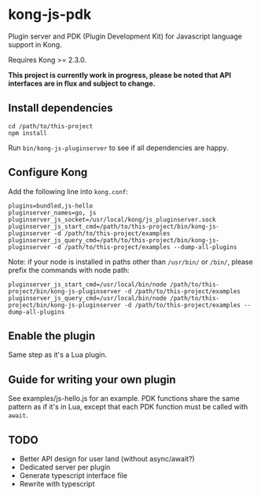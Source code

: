 # kong-js-pdk

Plugin server and PDK (Plugin Development Kit) for Javascript language support in Kong.

Requires Kong >= 2.3.0.

**This project is currently work in progress, please be noted that API interfaces
are in flux and subject to change.**

## Install dependencies

```
cd /path/to/this-project
npm install
```

Run `bin/kong-js-pluginserver` to see if all dependencies are happy.

## Configure Kong

Add the following line into `kong.conf`:

```
plugins=bundled,js-hello
pluginserver_names=go, js
pluginserver_js_socket=/usr/local/kong/js_pluginserver.sock
pluginserver_js_start_cmd=/path/to/this-project/bin/kong-js-pluginserver -d /path/to/this-project/examples
pluginserver_js_query_cmd=/path/to/this-project/bin/kong-js-pluginserver -d /path/to/this-project/examples --dump-all-plugins
```

Note: if your node is installed in paths other than `/usr/bin/` or `/bin/`, please prefix the commands with node path:

```
pluginserver_js_start_cmd=/usr/local/bin/node /path/to/this-project/bin/kong-js-pluginserver -d /path/to/this-project/examples
pluginserver_js_query_cmd=/usr/local/bin/node /path/to/this-project/bin/kong-js-pluginserver -d /path/to/this-project/examples --dump-all-plugins
```

## Enable the plugin

Same step as it's a Lua plugin.

## Guide for writing your own plugin

See examples/js-hello.js for an example. PDK functions share the same pattern as if it's in Lua, except that
each PDK function must be called with `await`.

## TODO

- Better API design for user land (without async/await?)
- Dedicated server per plugin
- Generate typescript interface file
- Rewrite with typescript
